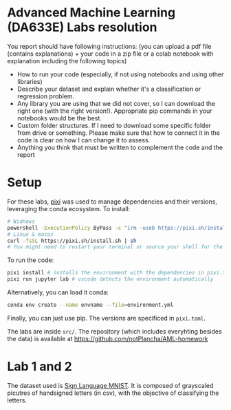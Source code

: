 # Advanced Machine Learning (DA633E) Labs resolution

You report should have following instructions: (you can upload a pdf file (contains explanations) + your code in a zip file or a colab notebook with explanation including the following topics)

- How to run your code (especially, if not using notebooks and using other libraries)
- Describe your dataset and explain whether it's a classification or regression problem.
- Any library you are using that we did not cover, so I can download the right one (with the right version!). Appropriate pip commands in your notebooks would be the best.
- Custom folder structures. If I need to download some specific folder from drive or something. Please make sure that how to connect it in the code is clear on how I can change it to assess.
- Anything you think that must be written to complement the code and the report

# Setup

For these labs, [pixi](pixi.sh) was used to manage dependencies and their versions, leveraging the conda ecosystem. To install:

```bash
# Widnows
powershell -ExecutionPolicy ByPass -c "irm -useb https://pixi.sh/install.ps1 | iex" 
# Linux & macos
curl -fsSL https://pixi.sh/install.sh | sh
# You might need to restart your terminal or source your shell for the changes to take effect.
```

To run the code:

```sh
pixi install # installs the environment with the dependencies in pixi.toml
pixi run jupyter lab # vscode detects the environment automatically 
```

Alternatively, you can load it conda:

```sh
conda env create --name envname --file=environment.yml
```

Finally, you can just use pip. The versions are specificed in `pixi.toml`.

The labs are inside `src/`. The repository (which includes everyhting besides the data) is available at https://github.com/notPlancha/AML-homework

# Lab 1 and 2

The dataset used is [Sign Language MNIST](https://www.kaggle.com/datasets/datamunge/sign-language-mnist). It is composed of grayscaled picutres of handsigned letters (in csv), with the objective of classifying the letters.